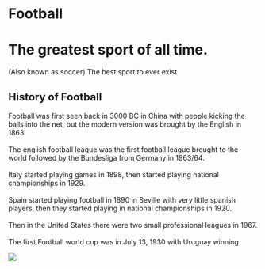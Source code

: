 # Football
<body>
<h1>The greatest sport of all time.</h1>
  <p>(Also known as soccer) The best sport to ever exist</p>

<h2>History of Football</h2>
<p>Football was first seen back in 3000 BC in China with people kicking the balls into the net, but the modern version was brought by the English in 1863.<br><br> The english football league was the first football league brought to the world followed by the Bundesliga from Germany in 1963/64.<br><br> Italy started playing games in 1898, then started playing national championships in 1929.<br><br>Spain started playing football in 1890 in Seville with very little spanish players, then they started playing in national championships in 1920.<br><br> Then in the United States there were two small professional leagues in 1967.<br><br>The first Football world cup was in July 13, 1930 with Uruguay winning.</p>

<img src="https://upload.wikimedia.org/wikipedia/commons/0/0c/U.S._men%27s_national_soccer_team_at_the_1930_FIFA_World_Cup.jpg![image](https://github.com/Radude-8/Soccer/assets/145703339/b1a9fe8e-15d7-4c4a-9857-a3e029660037)">




  
</body>
